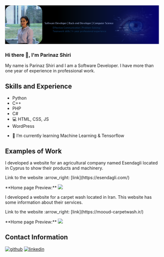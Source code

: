 ![Software Developer | Back-end developer ](https://github.com/Parinaz-Shiri/Parinaz-Shiri/blob/main/Copy%20of%20Blue%20Modern%20Technology%20LinkedIn%20Banner.png)

### Hi there 👋, I'm Parinaz Shiri
My name is Parinaz Shiri and I am a Software Developer. I have more than one year of experience in professional work. 

## Skills and Experience 

*  Python
*  C++ 
*  PHP
*  C# 
*  💻 HTML, CSS, JS
*  WordPress

- 🌱 I’m currently learning Machine Learning & Tensorflow

## Examples of Work

<p> I developed a website for an agricultural company named Esendagli located in Cyprus to show their products and machinery. </p> 
<p> Link to the website :arrow_right: [link](https://esendagli.com/)</p>
**Home page Preview:** 
<img src="https://github.com/Parinaz-Shiri/Parinaz-Shiri/blob/main/Screen%20Recording%202023-09-04%20at%203.35.01%20PM.gif" width="300" />

<p> I developed a website for a carpet wash located in Iran. This website has some information about their services. </p> 
<p> Link to the website :arrow_right: [link](https://mooud-carpetwash.ir/)</p>
**Home page Preview:** 
<img src="https://github.com/Parinaz-Shiri/Parinaz-Shiri/blob/main/Screen%20Recording%202023-09-04%20at%204.06.59%20PM.gif" width="300" />


## Contact Information
[<img src='https://cdn.jsdelivr.net/npm/simple-icons@3.0.1/icons/github.svg' alt='github' height='40'>](https://github.com/parinaz-shiri)  [<img src='https://cdn.jsdelivr.net/npm/simple-icons@3.0.1/icons/linkedin.svg' alt='linkedin' height='40'>](https://www.linkedin.com/in/https://www.linkedin.com/in/parinaz-shiri-881834228/)  

